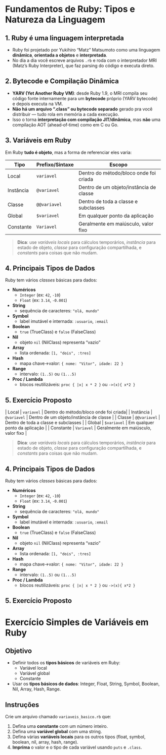 # Fundamentos de Ruby: Tipos e Natureza da Linguagem

## 1. Ruby é uma linguagem interpretada  
- Ruby foi projetado por Yukihiro “Matz” Matsumoto como uma linguagem **dinâmica**, **orientada a objetos** e **interpretada**.  
- No dia a dia você escreve arquivos `.rb` e roda com o interpretador MRI (Matz’s Ruby Interpreter), que faz parsing do código e executa direto.

## 2. Bytecode e Compilação Dinâmica  
- **YARV (Yet Another Ruby VM)**: desde Ruby 1.9, o MRI compila seu código fonte internamente para um **bytecode** próprio (YARV bytecode) e depois executa na VM.  
- **Não há um arquivo “.class” ou bytecode separado** gerado pra você distribuir — tudo rola em memória a cada execução.  
- Isso o torna **interpretação com compilação JIT/dinâmica**, mas **não** uma compilação AOT (ahead‑of‑time) como em C ou Go.

## 3. Variáveis em Ruby  
Em Ruby **tudo é objeto**, mas a forma de referenciar eles varia:

| Tipo              | Prefixo/Sintaxe | Escopo                                |
|-------------------|-----------------|---------------------------------------|
| Local             | `variavel`      | Dentro do método/bloco onde foi criada|
| Instância         | `@variavel`     | Dentro de um objeto/instância de classe |
| Classe            | `@@variavel`    | Dentro de toda a classe e subclasses  |
| Global            | `$variavel`     | Em qualquer ponto da aplicação        |
| Constante         | `Variavel`      | Geralmente em maiúsculo, valor fixo   |

> **Dica**: use _variáveis locais_ para cálculos temporários, _instância_ para estado de objeto, _classe_ para configuração compartilhada, e _constants_ para coisas que não mudam.

## 4. Principais Tipos de Dados  
Ruby tem vários _classes_ básicas para dados:

- **Numéricos**  
  - `Integer` (ex: `42`, `-10`)  
  - `Float`   (ex: `3.14`, `-0.001`)  
- **String**  
  - sequência de caracteres: `"olá, mundo"`  
- **Symbol**  
  - label imutável e internada: `:usuario`, `:email`  
- **Boolean**  
  - `true` (TrueClass) e `false` (FalseClass)  
- **Nil**  
  - objeto `nil` (NilClass) representa “vazio”  
- **Array**  
  - lista ordenada: `[1, "dois", :tres]`  
- **Hash**  
  - mapa chave→valor: `{ nome: "Vitor", idade: 22 }`  
- **Range**  
  - intervalo: `(1..5)` ou `(1...5)`  
- **Proc / Lambda**  
  - blocos reutilizáveis: `proc { |x| x * 2 }` ou `->(x){ x*2 }`

## 5. Exercício Proposto  
| Local             | `variavel`      | Dentro do método/bloco onde foi criada|
| Instância         | `@variavel`     | Dentro de um objeto/instância de classe |
| Classe            | `@@variavel`    | Dentro de toda a classe e subclasses  |
| Global            | `$variavel`     | Em qualquer ponto da aplicação        |
| Constante         | `Variavel`      | Geralmente em maiúsculo, valor fixo   |

> **Dica**: use _variáveis locais_ para cálculos temporários, _instância_ para estado de objeto, _classe_ para configuração compartilhada, e _constants_ para coisas que não mudam.

## 4. Principais Tipos de Dados  
Ruby tem vários _classes_ básicas para dados:

- **Numéricos**  
  - `Integer` (ex: `42`, `-10`)  
  - `Float`   (ex: `3.14`, `-0.001`)  
- **String**  
  - sequência de caracteres: `"olá, mundo"`  
- **Symbol**  
  - label imutável e internada: `:usuario`, `:email`  
- **Boolean**  
  - `true` (TrueClass) e `false` (FalseClass)  
- **Nil**  
  - objeto `nil` (NilClass) representa “vazio”  
- **Array**  
  - lista ordenada: `[1, "dois", :tres]`  
- **Hash**  
  - mapa chave→valor: `{ nome: "Vitor", idade: 22 }`  
- **Range**  
  - intervalo: `(1..5)` ou `(1...5)`  
- **Proc / Lambda**  
  - blocos reutilizáveis: `proc { |x| x * 2 }` ou `->(x){ x*2 }`

## 5. Exercício Proposto  
# Exercício Simples de Variáveis em Ruby

## Objetivo
- Definir todos os **tipos básicos** de variáveis em Ruby:  
  - Variável local  
  - Variável global  
  - Constante  
- Usar os **tipos básicos de dados**: Integer, Float, String, Symbol, Boolean, Nil, Array, Hash, Range.

## Instruções
Crie um arquivo chamado `variaveis_basico.rb` que:

1. Defina uma **constante** com um número inteiro.
2. Defina uma **variável global** com uma string.
3. Defina várias **variáveis locais** para os outros tipos (float, symbol, boolean, nil, array, hash, range).
4. **Imprima** o valor e o tipo de cada variável usando `puts` e `.class`.


